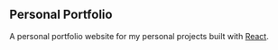 ## Personal Portfolio

A personal portfolio website for my personal projects built with [React](https://reactjs.org/).

